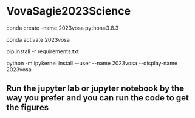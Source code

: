 # VovaSagie2023Science

conda create -name 2023vosa python=3.8.3

conda activate 2023vosa

pip install -r requirements.txt

python -m ipykernel install --user --name 2023vosa --display-name 2023vosa

## Run the jupyter lab or jupyter notebook by the way you prefer and you can run the code to get the figures

